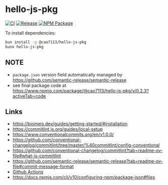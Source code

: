 # hello-js-pkg

[![CI](https://github.com/cao7113/hello-js-pkg/actions/workflows/ci.yml/badge.svg)](https://github.com/cao7113/hello-js-pkg/actions/workflows/ci.yml)
[![Release](https://github.com/cao7113/hello-js-pkg/actions/workflows/publish.yml/badge.svg)](https://github.com/cao7113/hello-js-pkg/actions/workflows/publish.yml)
[![NPM Package](https://img.shields.io/npm/v/@cao7113/hello-js-pkg?color=brightgreen&label=npm%20package)](https://www.npmjs.com/package/@cao7113/hello-js-pkg)


To install dependencies:

```bash
bun install -g @cao7113/hello-js-pkg
bunx hello-js-pkg
```

## NOTE

* `package.json` version field automatically managed by https://github.com/semantic-release/semantic-release
* see final package code at https://www.npmjs.com/package/@cao7113/hello-js-pkg/v/0.2.3?activeTab=code

## Links

- https://biomejs.dev/guides/getting-started/#installation
- https://commitlint.js.org/guides/local-setup
- https://www.conventionalcommits.org/en/v1.0.0/
- https://github.com/conventional-changelog/commitlint/tree/master/%40commitlint/config-conventional
- https://github.com/conventional-changelog/commitlint?tab=readme-ov-file#what-is-commitlint
- https://github.com/semantic-release/semantic-release?tab=readme-ov-file#commit-message-format
- [Github Actions](https://github.com/semantic-release/semantic-release/blob/master/docs/recipes/ci-configurations/github-actions.md)
- https://docs.npmjs.com/cli/v10/configuring-npm/package-json#files

